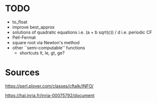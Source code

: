 
# TODO

* to_float
* improve best_approx
* solutions of quadratic equations
  i.e. (a + b sqrt(c)) / d
  i.e. periodic CF
* Pell-Fermat
* square root via Newton's method
* other ``semi-computable'' functions
  * shortcuts lt, le, gt, ge?

# Sources

  https://perl.plover.com/classes/cftalk/INFO/

  https://hal.inria.fr/inria-00075792/document
